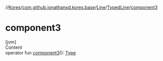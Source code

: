 //[Kores](../../../index.md)/[com.github.jonathanxd.kores.base](../../index.md)/[Line](../index.md)/[TypedLine](index.md)/[component3](component3.md)



# component3  
[jvm]  
Content  
operator fun [component3](component3.md)(): [Type](https://docs.oracle.com/javase/8/docs/api/java/lang/reflect/Type.html)  



